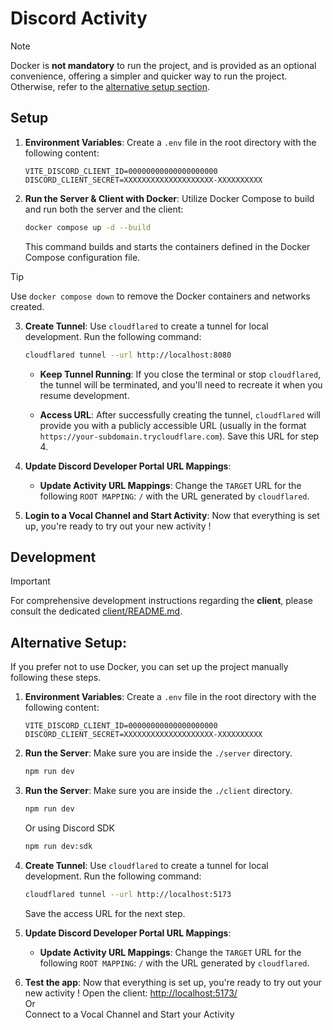 # Discord Activity

> [!NOTE]
> Docker is **not mandatory** to run the project, and is provided as an optional convenience, offering a simpler and quicker way to run the project. Otherwise, refer to the [alternative setup section](#Alternative-Setup).

## Setup

1. **Environment Variables**: Create a `.env` file in the root directory with the following content:
    ```dotenv
    VITE_DISCORD_CLIENT_ID=00000000000000000000
    DISCORD_CLIENT_SECRET=XXXXXXXXXXXXXXXXXXXX-XXXXXXXXXX
    ```

2. **Run the Server & Client with Docker**: Utilize Docker Compose to build and run both the server and the client:
    ```bash
    docker compose up -d --build
    ```
    This command builds and starts the containers defined in the Docker Compose configuration file.

> [!TIP]  
> Use `docker compose down` to remove the Docker containers and networks created.

3. **Create Tunnel**: Use `cloudflared` to create a tunnel for local development. Run the following command:
    ```bash
    cloudflared tunnel --url http://localhost:8080
    ```

    - **Keep Tunnel Running**: If you close the terminal or stop `cloudflared`, the tunnel will be terminated, and you'll need to recreate it when you resume development.
    
    - **Access URL**: After successfully creating the tunnel, `cloudflared` will provide you with a publicly accessible URL (usually in the format `https://your-subdomain.trycloudflare.com`). Save this URL for step 4.

4. **Update Discord Developer Portal URL Mappings**:

    - **Update Activity URL Mappings**: Change the `TARGET` URL for the following `ROOT MAPPING`: `/` with the URL generated by `cloudflared`.

5. **Login to a Vocal Channel and Start Activity**: Now that everything is set up, you're ready to try out your new activity !

## Development

> [!IMPORTANT]
> For comprehensive development instructions regarding the **client**, please consult the dedicated [client/README.md](/client/README.md).

## Alternative Setup:

If you prefer not to use Docker, you can set up the project manually following these steps.

1. **Environment Variables**: Create a `.env` file in the root directory with the following content:
    ```dotenv
    VITE_DISCORD_CLIENT_ID=00000000000000000000
    DISCORD_CLIENT_SECRET=XXXXXXXXXXXXXXXXXXXX-XXXXXXXXXX
    ```

2. **Run the Server**: Make sure you are inside the `./server` directory.
    ```bash
    npm run dev
    ```

3. **Run the Server**: Make sure you are inside the `./client` directory.
    ```bash
    npm run dev
    ```
    Or using Discord SDK
    ```bash
    npm run dev:sdk
    ```

4. **Create Tunnel**: Use `cloudflared` to create a tunnel for local development. Run the following command:
    ```bash
    cloudflared tunnel --url http://localhost:5173
    ```
    Save the access URL for the next step.

5. **Update Discord Developer Portal URL Mappings**:

    - **Update Activity URL Mappings**: Change the `TARGET` URL for the following `ROOT MAPPING`: `/` with the URL generated by `cloudflared`.

6. **Test the app**: Now that everything is set up, you're ready to try out your new activity !
    Open the client: [http://localhost:5173/](http://localhost:5173/)<br />
    Or<br />
    Connect to a Vocal Channel and Start your Activity
